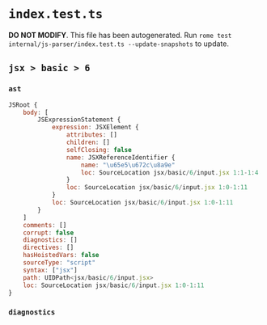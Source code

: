 # `index.test.ts`

**DO NOT MODIFY**. This file has been autogenerated. Run `rome test internal/js-parser/index.test.ts --update-snapshots` to update.

## `jsx > basic > 6`

### `ast`

```javascript
JSRoot {
	body: [
		JSExpressionStatement {
			expression: JSXElement {
				attributes: []
				children: []
				selfClosing: false
				name: JSXReferenceIdentifier {
					name: "\u65e5\u672c\u8a9e"
					loc: SourceLocation jsx/basic/6/input.jsx 1:1-1:4
				}
				loc: SourceLocation jsx/basic/6/input.jsx 1:0-1:11
			}
			loc: SourceLocation jsx/basic/6/input.jsx 1:0-1:11
		}
	]
	comments: []
	corrupt: false
	diagnostics: []
	directives: []
	hasHoistedVars: false
	sourceType: "script"
	syntax: ["jsx"]
	path: UIDPath<jsx/basic/6/input.jsx>
	loc: SourceLocation jsx/basic/6/input.jsx 1:0-1:11
}
```

### `diagnostics`

```

```
